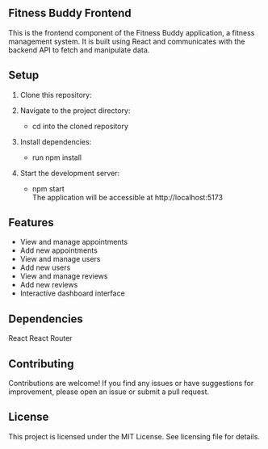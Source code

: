 ## Fitness Buddy Frontend

This is the frontend component of the Fitness Buddy application, a fitness management system. It is built using React and communicates with the backend API to fetch and manipulate data.

## Setup

1. Clone this repository:

2. Navigate to the project directory:

    - cd into the cloned repository 

3. Install dependencies:

    - run npm install  
4. Start the development server:

    - npm start  
The application will be accessible at http://localhost:5173

## Features
- View and manage appointments
- Add new appointments
- View and manage users
- Add new users
- View and manage reviews
- Add new reviews
- Interactive dashboard interface
## Dependencies
React
React Router  
## Contributing
Contributions are welcome! If you find any issues or have suggestions for improvement, please open an issue or submit a pull request.

## License
This project is licensed under the MIT License. See licensing file for details.